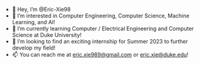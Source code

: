 - 👋 Hey, I’m @Eric-Xie98
- 👀 I’m interested in Computer Engineering, Computer Science, Machine Learning, and AI!
- 🌱 I’m currently learning Computer / Electrical Engineering and Computer Science at Duke University!
- 💞️ I’m looking to find an exciting internship for Summer 2023 to further develop my field!
- 📫 You can reach me at eric.xie989@gmail.com or eric.xie@duke.edu!

<!---
Eric-Xie98/Eric-Xie98 is a ✨ special ✨ repository because its `README.md` (this file) appears on your GitHub profile.
You can click the Preview link to take a look at your changes.
--->

